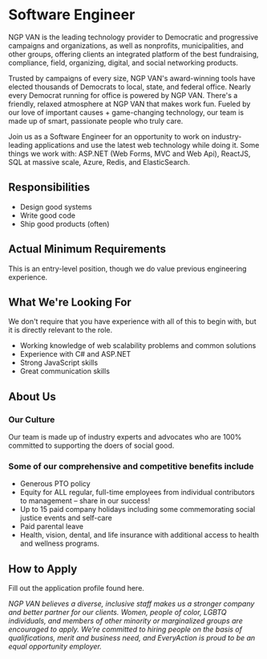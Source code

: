 # Software Engineer

NGP VAN is the leading technology provider to Democratic and progressive campaigns and organizations, as well as nonprofits, municipalities, and other groups, offering clients an integrated platform of the best fundraising, compliance, field, organizing, digital, and social networking products.

Trusted by campaigns of every size, NGP VAN's award-winning tools have elected thousands of Democrats to local, state, and federal office. Nearly every Democrat running for office is powered by NGP VAN. There's a friendly, relaxed atmosphere at NGP VAN that makes work fun. Fueled by our love of important causes + game-changing technology, our team is made up of smart, passionate people who truly care. 

Join us as a Software Engineer for an opportunity to work on industry-leading applications and use the latest web technology while doing it. Some things we work with: ASP.NET (Web Forms, MVC and Web Api), ReactJS, SQL at massive scale, Azure, Redis, and ElasticSearch.

## Responsibilities

* Design good systems
* Write good code
* Ship good products (often)

## Actual Minimum Requirements

This is an entry-level position, though we do value previous engineering experience.

## What We're Looking For

We don't require that you have experience with all of this to begin with, but it is directly relevant to the role.

* Working knowledge of web scalability problems and common solutions
* Experience with C# and ASP.NET
* Strong JavaScript skills
* Great communication skills

## About Us

### Our Culture

Our team is made up of industry experts and advocates who are 100% committed to supporting the doers of social good.

### Some of our comprehensive and competitive benefits include 

* Generous PTO policy
* Equity for ALL regular, full-time employees from individual contributors to management – share in our success!
* Up to 15 paid company holidays including some commemorating social justice events and self-care
* Paid parental leave
* Health, vision, dental, and life insurance with additional access to health and wellness programs.

## How to Apply

Fill out the application profile found here.

*NGP VAN believes a diverse, inclusive staff makes us a stronger company and better partner for our clients. Women, people of color, LGBTQ individuals, and members of other minority or marginalized groups are encouraged to apply. We’re committed to hiring people on the basis of qualifications, merit and business need, and EveryAction is proud to be an equal opportunity employer.*
